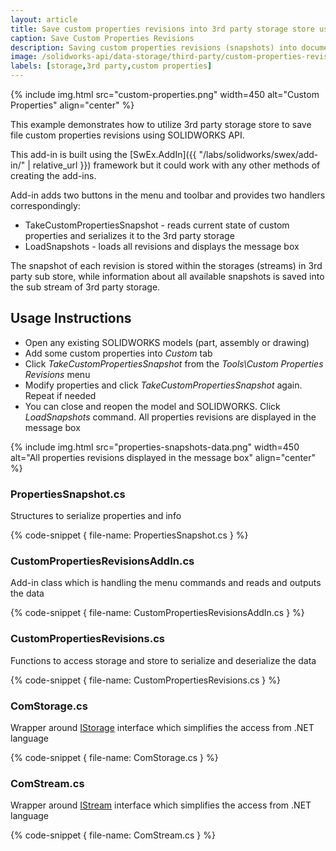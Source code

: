 ```yaml
---
layout: article
title: Save custom properties revisions into 3rd party storage store using SOLIDWORKS API
caption: Save Custom Properties Revisions
description: Saving custom properties revisions (snapshots) into document 3rd party storage store using SOLIDWORKS API
image: /solidworks-api/data-storage/third-party/custom-properties-revisions/properties-snapshots-data.png
labels: [storage,3rd party,custom properties]
---
```

{% include img.html src="custom-properties.png" width=450 alt="Custom Properties" align="center" %}

This example demonstrates how to utilize 3rd party storage store to save file custom properties revisions using SOLIDWORKS API.

This add-in is built using the [SwEx.AddIn]({{ "/labs/solidworks/swex/add-in/" | relative_url }}) framework but it could work with any other methods of creating the add-ins.

Add-in adds two buttons in the menu and toolbar and provides two handlers correspondingly: 

* TakeCustomPropertiesSnapshot - reads current state of custom properties and serializes it to the 3rd party storage
* LoadSnapshots - loads all revisions and displays the message box

The snapshot of each revision is stored within the storages (streams) in 3rd party sub store, while information about all available snapshots is saved into the sub stream of 3rd party storage.

## Usage Instructions

* Open any existing SOLIDWORKS models (part, assembly or drawing)
* Add some custom properties into *Custom* tab
* Click *TakeCustomPropertiesSnapshot* from the *Tools\Custom Properties Revisions* menu
* Modify properties and click *TakeCustomPropertiesSnapshot* again. Repeat if needed
* You can close and reopen the model and SOLIDWORKS. Click *LoadSnapshots* command. All properties revisions are displayed in the message box

{% include img.html src="properties-snapshots-data.png" width=450 alt="All properties revisions displayed in the message box" align="center" %}

### PropertiesSnapshot.cs

Structures to serialize properties and info

{% code-snippet { file-name: PropertiesSnapshot.cs } %}

### CustomPropertiesRevisionsAddIn.cs

Add-in class which is handling the menu commands and reads and outputs the data

{% code-snippet { file-name: CustomPropertiesRevisionsAddIn.cs } %}

### CustomPropertiesRevisions.cs

Functions to access storage and store to serialize and deserialize the data

{% code-snippet { file-name: CustomPropertiesRevisions.cs } %}

### ComStorage.cs

Wrapper around [IStorage](https://docs.microsoft.com/en-us/windows/desktop/api/objidl/nn-objidl-istorage) interface which simplifies the access from .NET language

{% code-snippet { file-name: ComStorage.cs } %}

### ComStream.cs

Wrapper around [IStream](https://docs.microsoft.com/en-us/windows/desktop/api/objidl/nn-objidl-istream) interface which simplifies the access from .NET language

{% code-snippet { file-name: ComStream.cs } %}
